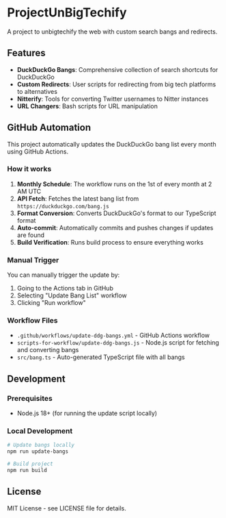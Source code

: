 # ProjectUnBigTechify

A project to unbigtechify the web with custom search bangs and redirects.

## Features

- **DuckDuckGo Bangs**: Comprehensive collection of search shortcuts for DuckDuckGo
- **Custom Redirects**: User scripts for redirecting from big tech platforms to alternatives
- **Nitterify**: Tools for converting Twitter usernames to Nitter instances
- **URL Changers**: Bash scripts for URL manipulation

## GitHub Automation

This project automatically updates the DuckDuckGo bang list every month using GitHub Actions.

### How it works

1. **Monthly Schedule**: The workflow runs on the 1st of every month at 2 AM UTC
2. **API Fetch**: Fetches the latest bang list from `https://duckduckgo.com/bang.js`
3. **Format Conversion**: Converts DuckDuckGo's format to our TypeScript format
4. **Auto-commit**: Automatically commits and pushes changes if updates are found
5. **Build Verification**: Runs build process to ensure everything works

### Manual Trigger

You can manually trigger the update by:
1. Going to the Actions tab in GitHub
2. Selecting "Update Bang List" workflow
3. Clicking "Run workflow"

### Workflow Files

- `.github/workflows/update-ddg-bangs.yml` - GitHub Actions workflow
- `scripts-for-workflow/update-ddg-bangs.js` - Node.js script for fetching and converting bangs
- `src/bang.ts` - Auto-generated TypeScript file with all bangs

## Development

### Prerequisites

- Node.js 18+ (for running the update script locally)

### Local Development

```bash
# Update bangs locally
npm run update-bangs

# Build project
npm run build
```

## License

MIT License - see LICENSE file for details.
